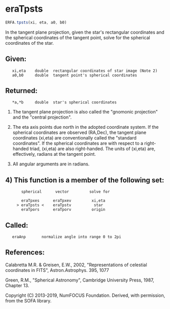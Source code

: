 # eraTpsts

```js
ERFA.tpsts(xi, eta, a0, b0)
```

In the tangent plane projection, given the star's rectangular
coordinates and the spherical coordinates of the tangent point,
solve for the spherical coordinates of the star.

## Given:
```
   xi,eta    double  rectangular coordinates of star image (Note 2)
   a0,b0     double  tangent point's spherical coordinates
```

## Returned:
```
   *a,*b     double  star's spherical coordinates
```

1) The tangent plane projection is also called the "gnomonic
   projection" and the "central projection".

2) The eta axis points due north in the adopted coordinate system.
   If the spherical coordinates are observed (RA,Dec), the tangent
   plane coordinates (xi,eta) are conventionally called the
   "standard coordinates".  If the spherical coordinates are with
   respect to a right-handed triad, (xi,eta) are also right-handed.
   The units of (xi,eta) are, effectively, radians at the tangent
   point.

3) All angular arguments are in radians.

## 4) This function is a member of the following set:

```
       spherical      vector         solve for

       eraTpxes      eraTpxev         xi,eta
     > eraTpsts <    eraTpstv          star
       eraTpors      eraTporv         origin
```

## Called:
```
   eraAnp       normalize angle into range 0 to 2pi
```

## References:

   Calabretta M.R. & Greisen, E.W., 2002, "Representations of
   celestial coordinates in FITS", Astron.Astrophys. 395, 1077

   Green, R.M., "Spherical Astronomy", Cambridge University Press,
   1987, Chapter 13.

Copyright (C) 2013-2019, NumFOCUS Foundation.
Derived, with permission, from the SOFA library.
